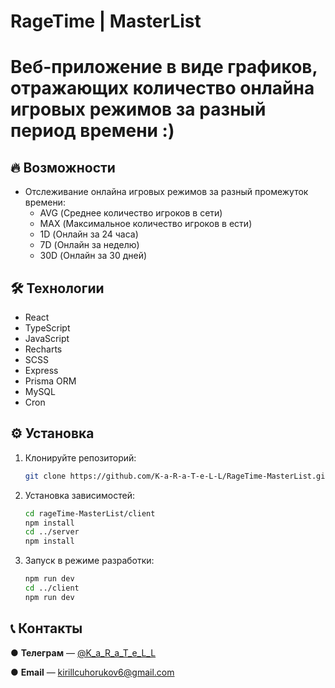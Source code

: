 # RageTime | MasterList

# Веб-приложение в виде графиков, отражающих количество онлайна игровых режимов за разный период времени :)

## 🔥 Возможности
- Отслеживание онлайна игровых режимов за разный промежуток времени:
  - AVG (Среднее количество игроков в сети)
  - MAX (Максимальное количество игроков в ести)
  - 1D (Онлайн за 24 часа)
  - 7D (Онлайн за неделю)
  - 30D (Онлайн за 30 дней)

## 🛠 Технологии
- React
- TypeScript
- JavaScript
- Recharts
- SCSS
- Express
- Prisma ORM
- MySQL
- Cron

## ⚙️ Установка
1. Клонируйте репозиторий:
   ```bash
   git clone https://github.com/K-a-R-a-T-e-L-L/RageTime-MasterList.git

2. Установка зависимостей:
   ```bash
   cd rageTime-MasterList/client
   npm install
   cd ../server
   npm install

3. Запуск в режиме разработки:
   ```bash
   npm run dev
   cd ../client
   npm run dev

## 📞 Контакты
   ● **Телеграм** — [@K_a_R_a_T_e_L_L](https://t.me/K_a_R_a_T_e_L_L)
   
   ● **Email** — kirillcuhorukov6@gmail.com
